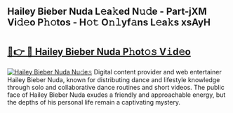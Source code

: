 ## Hailey Bieber Nuda L𝚎a𝚔ed N𝚞𝚍e - Part-jXM Vi𝚍𝚎o P𝚑𝚘tos - H𝚘𝚝 O𝚗𝚕yf𝚊ns L𝚎a𝚔s xsAyH

# <h2><a href="http://kf4n9yo.oniu.top/?m=Hailey+Bieber+Nuda">🔗👉 🔴 Hailey Bieber Nuda P𝚑ot𝚘𝚜 V𝚒d𝚎o</a></h2>

[![Hailey Bieber Nuda Nu𝚍e𝚜](https://i.imgur.com/0qMVB7G.gif)](http://kf4n9yo.oniu.top/?m=Hailey+Bieber+Nuda)
Digital content provider and web entertainer Hailey Bieber Nuda, known for distributing dance and lifestyle knowledge through solo and collaborative dance routines and short videos. The public face of Hailey Bieber Nuda exudes a friendly and approachable energy, but the depths of his personal life remain a captivating mystery.  
